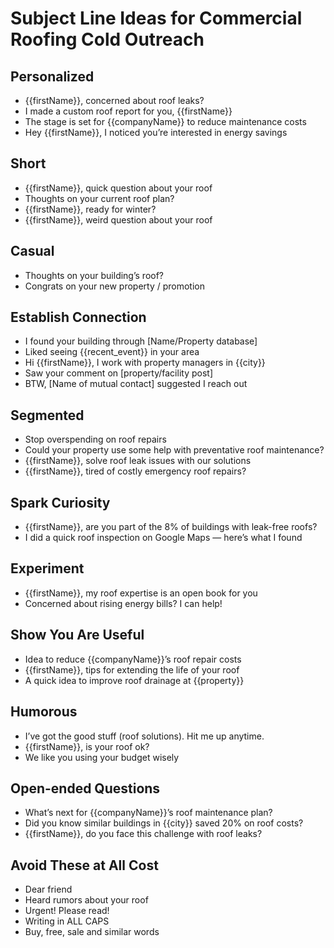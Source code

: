 # Subject Line Ideas for Commercial Roofing Cold Outreach

## Personalized

-   {{firstName}}, concerned about roof leaks?
-   I made a custom roof report for you, {{firstName}}
-   The stage is set for {{companyName}} to reduce maintenance costs
-   Hey {{firstName}}, I noticed you’re interested in energy savings

## Short

-   {{firstName}}, quick question about your roof
-   Thoughts on your current roof plan?
-   {{firstName}}, ready for winter?
-   {{firstName}}, weird question about your roof

## Casual

-   Thoughts on your building’s roof?
-   Congrats on your new property / promotion

## Establish Connection

-   I found your building through [Name/Property database]
-   Liked seeing {{recent_event}} in your area
-   Hi {{firstName}}, I work with property managers in {{city}}
-   Saw your comment on [property/facility post]
-   BTW, [Name of mutual contact] suggested I reach out

## Segmented

-   Stop overspending on roof repairs
-   Could your property use some help with preventative roof maintenance?
-   {{firstName}}, solve roof leak issues with our solutions
-   {{firstName}}, tired of costly emergency roof repairs?

## Spark Curiosity

-   {{firstName}}, are you part of the 8% of buildings with leak-free roofs?
-   I did a quick roof inspection on Google Maps — here’s what I found

## Experiment

-   {{firstName}}, my roof expertise is an open book for you
-   Concerned about rising energy bills? I can help!

## Show You Are Useful

-   Idea to reduce {{companyName}}’s roof repair costs
-   {{firstName}}, tips for extending the life of your roof
-   A quick idea to improve roof drainage at {{property}}

## Humorous

-   I’ve got the good stuff (roof solutions). Hit me up anytime.
-   {{firstName}}, is your roof ok?
-   We like you using your budget wisely

## Open-ended Questions

-   What’s next for {{companyName}}’s roof maintenance plan?
-   Did you know similar buildings in {{city}} saved 20% on roof costs?
-   {{firstName}}, do you face this challenge with roof leaks?

## Avoid These at All Cost

-   Dear friend
-   Heard rumors about your roof
-   Urgent! Please read!
-   Writing in ALL CAPS
-   Buy, free, sale and similar words
